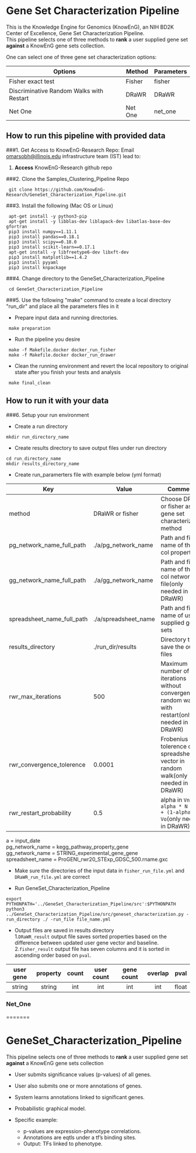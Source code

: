 # Gene Set Characterization Pipeline
This is the Knowledge Engine for Genomics (KnowEnG), an NIH BD2K Center of Excellence, Gene Set Characterization Pipeline.</br>
This pipeline selects one of three methods to **rank** a user supplied gene set **against** a KnowEnG gene sets collection.

One can select one of three gene set characterization options:

| **Options**                                      | **Method**                           | **Parameters** |
| ------------------------------------------------ | -------------------------------------| -------------- |
| Fisher exact test                                | Fisher                               | fisher         |
| Discriminative Random Walks with Restart         | DRaWR                                | DRaWR          |
| Net One                                          | Net One                              | net_one        |

## How to run this pipeline with provided data
###1. Get Access to KnowEnG-Research Repo:
Email omarsobh@illinois.edu infrastructure team (IST) lead to:

1. __Access__ KnowEnG-Research github repo

###2. Clone the Samples_Clustering_Pipeline Repo
```
 git clone https://github.com/KnowEnG-Research/GeneSet_Characterization_Pipeline.git
```
###3. Install the following (Mac OS or Linux)
```
 apt-get install -y python3-pip
 apt-get install -y libblas-dev liblapack-dev libatlas-base-dev gfortran
 pip3 install numpy==1.11.1
 pip3 install pandas==0.18.1 
 pip3 install scipy==0.18.0
 pip3 install scikit-learn==0.17.1
 apt-get install -y libfreetype6-dev libxft-dev 
 pip3 install matplotlib==1.4.2
 pip3 install pyyaml
 pip3 install knpackage
```

###4. Change directory to  the GeneSet_Characterization_Pipeline
```
 cd GeneSet_Characterization_Pipeline
```

###5. Use the following "make" command to create a local directory "run_dir" and place all the parameters files in it
  * Prepare input data and running directories. 
 ```
  make preparation
 ```
 
  * Run the pipeline you desire
 ```
  make -f Makefile.docker docker_run_fisher
  make -f Makefile.docker docker_run_drawer
 ```
 
  * Clean the running environment and revert the local repository to original state after you finish your tests and analysis
 ```
  make final_clean 
 ```

## How to run it with your data 
###6. Setup your run environment
* Create a  run directory

 ```
 mkdir run_directory_name
 ```

* Create results directory to save output files under run directory

 ```
 cd run_directory_name
 mkdir results_directory_name
 ```
* Create run_paramerters file with example below (yml format)
 
 | **Key** | **Value** | **Comments** |
 | ------- | --------- | ------------ |
 | method  | DRaWR or fisher   | Choose DRaWR or fisher as the gene set characterization method |
 | pg_network_name_full_path | ./a/pg_network_name |Path and file name of the 4 col property file |
 | gg_network_name_full_path | ./a/gg_network_name |Path and file name of the 4 col network file(only needed in DRaWR) |
 | spreadsheet_name_full_path | ./a/spreadsheet_name|  Path and file name of user supplied gene sets |
 | results_directory | ./run_dir/results | Directory to save the output files |
 | rwr_max_iterations | 500| Maximum number of iterations without convergence in random walk with restart(only needed in DRaWR) |
 | rwr_convergence_tolerence | 0.0001 | Frobenius norm tolerence of spreadsheet vector in random walk(only needed in DRaWR)|
 | rwr_restart_probability | 0.5 | alpha in `Vn+1 = alpha * N * Vn + (1-alpha) * Vo`(only needed in DRaWR) |
a = input_date</br>
pg_network_name = kegg_pathway_property_gene</br>
gg_network_name = STRING_experimental_gene_gene</br>
spreadsheet_name = ProGENI_rwr20_STExp_GDSC_500.rname.gxc
* Make sure the directories of the input data in `fisher_run_file.yml` and `DRaWR_run_file.yml` are correct
 
* Run GeneSet_Characterization_Pipeline

 ```
 export PYTHONPATH='../GeneSet_Characterization_Pipeline/src':$PYTHONPATH    
 python3 ../GeneSet_Characterization_Pipeline/src/geneset_characterization.py -run_directory ./ -run_file file_name.yml
 ```
  
* Output files are saved in results directory</br>
1.`DRaWR_result` output file saves sorted properties based on the difference between updated user gene vector and baseline.</br>
2.`fisher_result` output file has seven columns and it is sorted in ascending order based on `pval`.

| **user gene** | **property** | **count** | **user count** | **gene count** | **overlap** | **pval** |
|:-------------:|:------------:|:---------:|:--------------:|:--------------:|:-----------:|:--------:|
|   string      |   string     |    int    |    int         |   int          |   int       |   float  |



### Net_One
=======
# GeneSet_Characterization_Pipeline
This pipeline selects one of three methods to **rank** a user supplied gene set **against** a KnowEnG gene sets collection

* User submits significance values (p-values) of all genes.
* User also submits one or more annotations of genes.
* System learns annotations linked to significant genes.
* Probabilistic graphical model.
* Specific example: 

  * p-values are expression-phenotype correlations. 
  * Annotations are eqtls under a tf’s binding sites. 
  * Output: TFs linked to phenotype.
